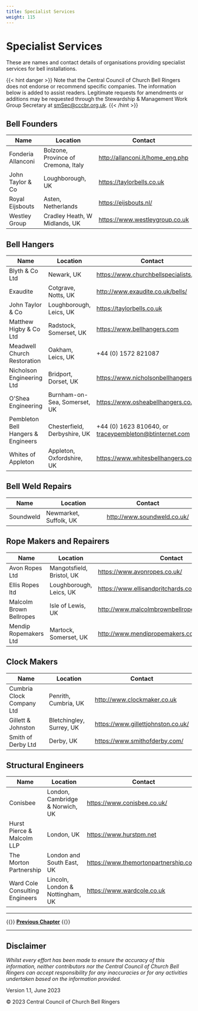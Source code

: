 ```yaml
---
title: Specialist Services
weight: 115
---
```


# Specialist Services

These are names and contact details of organisations providing specialist services for bell installations.

{{< hint danger >}}
Note that the Central Council of Church Bell Ringers does not endorse or recommend specific companies. The information below is added to assist readers. Legitimate requests for amendments or additions may be requested through the Stewardship & Management Work Group Secretary at smSec@cccbr.org.uk.
{{< /hint >}}

## Bell Founders

| Name | Location | Contact |
| --- | --- | --- |
| Fonderia Allanconi | Bolzone, Province of Cremona, Italy | http://allanconi.it/home_eng.php |Added Eijsbouts and Allanconi
| John Taylor & Co | Loughborough, UK | https://taylorbells.co.uk  |
| Royal Eijsbouts | Asten, Netherlands | https://eijsbouts.nl/ |
| Westley Group | Cradley Heath, W Midlands, UK | https://www.westleygroup.co.uk |

## Bell Hangers

| Name | Location | Contact |
| --- | --- | --- |
| Blyth & Co Ltd  | Newark, UK  | https://www.churchbellspecialists.co.uk   |
| Exaudite | Cotgrave, Notts, UK | http://www.exaudite.co.uk/bells/ |
| John Taylor & Co | Loughborough, Leics, UK | https://taylorbells.co.uk  |
| Matthew Higby & Co Ltd | Radstock, Somerset, UK | https://www.bellhangers.com |
| Meadwell Church Restoration | Oakham, Leics, UK | +44 (0) 1572 821087 |
| Nicholson Engineering Ltd | Bridport, Dorset, UK | https://www.nicholsonbellhangers.com |
| O'Shea Engineering | Burnham-on-Sea, Somerset, UK | https://www.osheabellhangers.co.uk/ |
| Pembleton Bell Hangers & Engineers | Chesterfield, Derbyshire, UK | +44 (0) 1623 810640, or traceypembleton@btinternet.com |
| Whites of Appleton | Appleton, Oxfordshire, UK | https://www.whitesbellhangers.co.uk/ |

## Bell Weld Repairs

| Name | Location | Contact |
| --- | --- | --- |
| Soundweld  | Newmarket, Suffolk, UK | http://www.soundweld.co.uk/ |

## Rope Makers and Repairers

| Name | Location | Contact |
| --- | --- | --- |
| Avon Ropes Ltd  | Mangotsfield, Bristol, UK | https://www.avonropes.co.uk/ |
| Ellis Ropes ltd | Loughborough, Leics, UK | https://www.ellisandpritchards.co.uk/ |
| Malcolm Brown Bellropes | Isle of Lewis, UK | http://www.malcolmbrownbellropes.co.uk/index.html |
| Mendip Ropemakers Ltd | Martock, Somerset, UK | http://www.mendipropemakers.com/ |

## Clock Makers

| Name | Location | Contact |
| --- | --- | --- |
| Cumbria Clock Company Ltd  | Penrith, Cumbria, UK  | http://www.clockmaker.co.uk  |
| Gillett & Johnston | Bletchingley, Surrey, UK |  https://www.gillettjohnston.co.uk/ |
| Smith of Derby Ltd | Derby, UK | https://www.smithofderby.com/ | 

## Structural Engineers

| Name | Location | Contact |
| --- | --- | --- |
| Conisbee | London, Cambridge & Norwich, UK | https://www.conisbee.co.uk/ |
| Hurst Pierce & Malcolm LLP | London, UK | https://www.hurstpm.net |
| The Morton Partnership | London and South East, UK | https://www.themortonpartnership.co.uk |
| Ward Cole Consulting Engineers | Lincoln, London & Nottingham, UK | https://www.wardcole.co.uk |

----

{{<hint info>}}
**[Previous Chapter](../110-project-completion/)**
{{</hint>}}

----

## Disclaimer
 
*Whilst every effort has been made to ensure the accuracy of this information, neither contributors nor the Central Council of Church Bell Ringers can accept responsibility for any inaccuracies or for any activities undertaken based on the information provided.*

Version 1.1, June 2023

© 2023 Central Council of Church Bell Ringers
